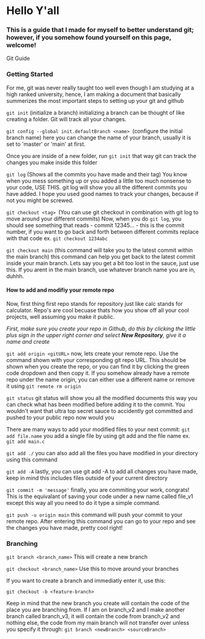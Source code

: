 # Hello Y'all
### **This is a guide that I made for myself to better understand git; however, if you somehow found yourself on this page, welcome!**

Git Guide

### Getting Started

For me, git was never really taught too well even though I am studying at a high ranked university, hence, I am making a document that basically summerizes the most important steps to setting up your git and github

`git init` (initialize a branch) initializing a branch can be thought of like creating a folder. Git will track all your changes.

`git config --global init.defaultBranch <name> `(configure the initial branch name) here you can change the name of your branch, usually it is set to 'master' or 'main' at first. 

Once you are inside of a new folder, run `git init` that way git can track the changes you make inside this folder

`git log` (Shows all the commits you have made and their tag) You know when you mess something up or you added a little too much nonsense to your code, USE THIS. git log will show you all the different commits you have added. I hope you used good names to track your changes, because if not you might be screwed.

`git checkout <tag> `(You can use git checkout in combination with git log to move around your different commits) Now, when you do `git log`, you should see something that reads - commit 12345... - this is the commit number, if you want to go back and forth between different commits replace <tag> with that code ex. `git checkout 1234abc`

`git checkout main` (this command will take you to the latest commit within the main branch) this command can help you get back to the latest commit inside your main branch. Lets say you get a bit too lost in the sauce, just use this. If you arent in the main branch, use whatever branch name you are in, duhhh.

#### **How to add and modifiy your remote repo**
Now, first thing first repo stands for repository just like calc stands for calculator. Repo's are cool becuase thats how you show off all your cool projects, well assuming you make it public.

*First, make sure you create your repo in Github, do this by clicking the little plus sign in the upper right corner and select **New Repository**, give it a name and create*

`git add origin <gitURL>` now, lets create your remote repo. Use the command shown with your corresponding git repo URL. This should be shown when you create the repo, or you can find it by clicking the green code dropdown and then copy it. If you somehow already have a remote repo under the name origin, you can either use a different name or remove it using `git remote rm origin`

`git status` git status will show you all the modified documents this way you can check what has been modified before adding it to the commit. You wouldn't want that ultra top secret sauce to accidently got committed and pushed to your public repo now would you

There are many ways to add your modified files to your next commit:
`git add file.name` you add a single file by using git add and the file name ex. `git add main.c`

`git add ./` you can also add all the files you have modified in your directory using this command

`git add -A` lastly, you can use git add -A to add all changes you have made, keep in mind this includes files outside of your current directory

`git commit -m 'message'` finally, you are commiting your work, congrats! This is the equivalant of saving your code under a new name called file_v1 except this way all you need to do it type a simple command.

`git push -u origin main` this command will push your commit to your remote repo. After entering this command you can go to your repo and see the changes you have made, pretty cool right!

### Branching

`git branch <branch_name>` This will create a new branch

`git checkout <branch_name>` Use this to move around your branches

If you want to create a branch and immediatly enter it, use this:

`git checkout -b <feature-branch>`

Keep in mind that the new branch you create will contain the code of the place you are branching from. If I am on branch_v2 and I make another branch called branch_v3, it will contain the code from branch_v2 and nothing else, the code from my main branch will not transfer over unless you specify it through: `git branch <newBranch> <sourceBranch>`




